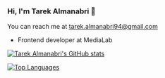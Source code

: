 ### Hi, I'm Tarek Almanabri 👋

You can reach me at tarek.almanabri94@gmail.com

- Frontend developer at MediaLab

[![Tarek Almanabri's GitHub stats](https://github-readme-stats.vercel.app/api?username=tarekalmanabri&hide_rank=1&layout=compact)](https://github.com/tarekalmanabri/github-readme-stats)

[![Top Languages](https://github-readme-stats.vercel.app/api/top-langs/?username=tarekalmanabri&layout=compact)](https://github.com/tarekalmanabri/github-readme-stats)
